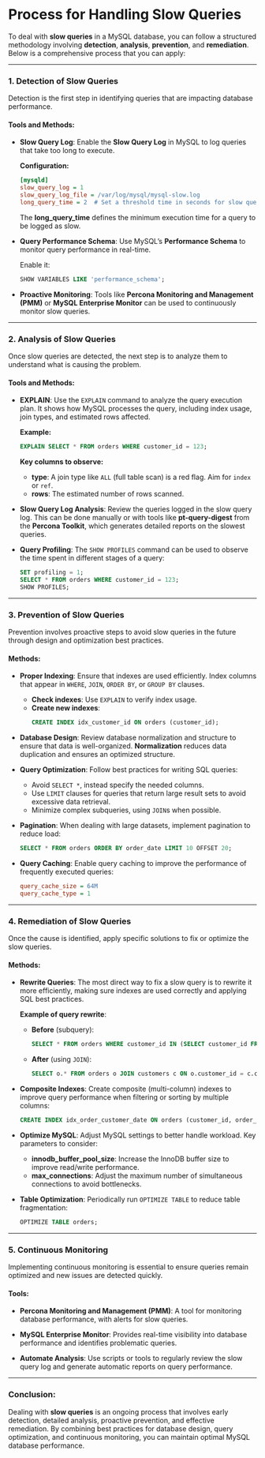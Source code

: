 # **Process for Handling Slow Queries**

To deal with **slow queries** in a MySQL database, you can follow a structured methodology involving **detection**, **analysis**, **prevention**, and **remediation**. Below is a comprehensive process that you can apply:

---

### 1. **Detection of Slow Queries**

Detection is the first step in identifying queries that are impacting database performance.

#### Tools and Methods:
- **Slow Query Log**: Enable the **Slow Query Log** in MySQL to log queries that take too long to execute.

  **Configuration:**
  ```ini
  [mysqld]
  slow_query_log = 1
  slow_query_log_file = /var/log/mysql/mysql-slow.log
  long_query_time = 2  # Set a threshold time in seconds for slow queries.
  ```
  
  The **long_query_time** defines the minimum execution time for a query to be logged as slow.

- **Query Performance Schema**: Use MySQL’s **Performance Schema** to monitor query performance in real-time.
  
  Enable it:
  ```sql
  SHOW VARIABLES LIKE 'performance_schema';
  ```

- **Proactive Monitoring**: Tools like **Percona Monitoring and Management (PMM)** or **MySQL Enterprise Monitor** can be used to continuously monitor slow queries.

---

### 2. **Analysis of Slow Queries**

Once slow queries are detected, the next step is to analyze them to understand what is causing the problem.

#### Tools and Methods:
- **EXPLAIN**: Use the `EXPLAIN` command to analyze the query execution plan. It shows how MySQL processes the query, including index usage, join types, and estimated rows affected.

  **Example:**
  ```sql
  EXPLAIN SELECT * FROM orders WHERE customer_id = 123;
  ```
  **Key columns to observe:**
  - **type**: A join type like `ALL` (full table scan) is a red flag. Aim for `index` or `ref`.
  - **rows**: The estimated number of rows scanned.

- **Slow Query Log Analysis**: Review the queries logged in the slow query log. This can be done manually or with tools like **pt-query-digest** from the **Percona Toolkit**, which generates detailed reports on the slowest queries.

- **Query Profiling**: The `SHOW PROFILES` command can be used to observe the time spent in different stages of a query:
  ```sql
  SET profiling = 1;
  SELECT * FROM orders WHERE customer_id = 123;
  SHOW PROFILES;
  ```

---

### 3. **Prevention of Slow Queries**

Prevention involves proactive steps to avoid slow queries in the future through design and optimization best practices.

#### Methods:
- **Proper Indexing**: Ensure that indexes are used efficiently. Index columns that appear in `WHERE`, `JOIN`, `ORDER BY`, or `GROUP BY` clauses.
  - **Check indexes**: Use `EXPLAIN` to verify index usage.
  - **Create new indexes**:
    ```sql
    CREATE INDEX idx_customer_id ON orders (customer_id);
    ```

- **Database Design**: Review database normalization and structure to ensure that data is well-organized. **Normalization** reduces data duplication and ensures an optimized structure.

- **Query Optimization**: Follow best practices for writing SQL queries:
  - Avoid `SELECT *`, instead specify the needed columns.
  - Use `LIMIT` clauses for queries that return large result sets to avoid excessive data retrieval.
  - Minimize complex subqueries, using `JOIN`s when possible.

- **Pagination**: When dealing with large datasets, implement pagination to reduce load:
  ```sql
  SELECT * FROM orders ORDER BY order_date LIMIT 10 OFFSET 20;
  ```

- **Query Caching**: Enable query caching to improve the performance of frequently executed queries:
  ```ini
  query_cache_size = 64M
  query_cache_type = 1
  ```

---

### 4. **Remediation of Slow Queries**

Once the cause is identified, apply specific solutions to fix or optimize the slow queries.

#### Methods:
- **Rewrite Queries**: The most direct way to fix a slow query is to rewrite it more efficiently, making sure indexes are used correctly and applying SQL best practices.

  **Example of query rewrite**:
  - **Before** (subquery):
    ```sql
    SELECT * FROM orders WHERE customer_id IN (SELECT customer_id FROM customers WHERE status = 'active');
    ```
  - **After** (using `JOIN`):
    ```sql
    SELECT o.* FROM orders o JOIN customers c ON o.customer_id = c.customer_id WHERE c.status = 'active';
    ```

- **Composite Indexes**: Create composite (multi-column) indexes to improve query performance when filtering or sorting by multiple columns:
  ```sql
  CREATE INDEX idx_order_customer_date ON orders (customer_id, order_date);
  ```

- **Optimize MySQL**: Adjust MySQL settings to better handle workload. Key parameters to consider:
  - **innodb_buffer_pool_size**: Increase the InnoDB buffer size to improve read/write performance.
  - **max_connections**: Adjust the maximum number of simultaneous connections to avoid bottlenecks.

- **Table Optimization**: Periodically run `OPTIMIZE TABLE` to reduce table fragmentation:
  ```sql
  OPTIMIZE TABLE orders;
  ```

---

### 5. **Continuous Monitoring**

Implementing continuous monitoring is essential to ensure queries remain optimized and new issues are detected quickly.

#### Tools:
- **Percona Monitoring and Management (PMM)**: A tool for monitoring database performance, with alerts for slow queries.
- **MySQL Enterprise Monitor**: Provides real-time visibility into database performance and identifies problematic queries.

- **Automate Analysis**: Use scripts or tools to regularly review the slow query log and generate automatic reports on query performance.

---

### Conclusion:
Dealing with **slow queries** is an ongoing process that involves early detection, detailed analysis, proactive prevention, and effective remediation. By combining best practices for database design, query optimization, and continuous monitoring, you can maintain optimal MySQL database performance.
